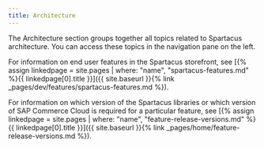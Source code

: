 ```yaml
---
title: Architecture
---
```


The Architecture section groups together all topics related to Spartacus architecture. You can access these topics in the navigation pane on the left.

For information on end user features in the Spartacus storefront, see [{% assign linkedpage = site.pages | where: "name", "spartacus-features.md" %}{{ linkedpage[0].title }}]({{ site.baseurl }}{% link _pages/dev/features/spartacus-features.md %}).

For information on which version of the Spartacus libraries or which version of SAP Commerce Cloud is required for a particular feature, see [{% assign linkedpage = site.pages | where: "name", "feature-release-versions.md" %}{{ linkedpage[0].title }}]({{ site.baseurl }}{% link _pages/home/feature-release-versions.md %}).
